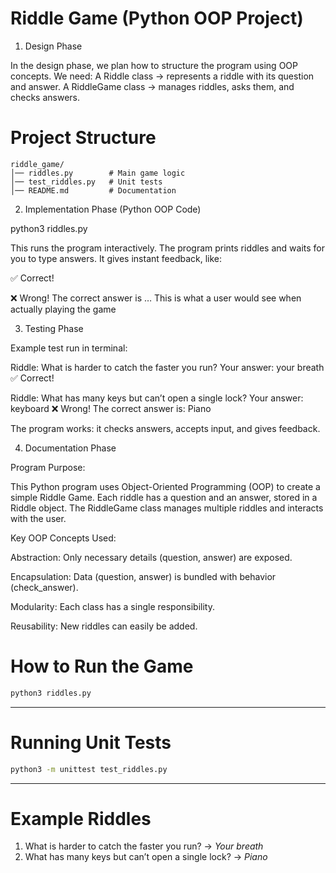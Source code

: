 
# Riddle Game (Python OOP Project)

1. Design Phase

In the design phase, we plan how to structure the program using OOP concepts.
We need:
A Riddle class → represents a riddle with its question and answer.
A RiddleGame class → manages riddles, asks them, and checks answers.


# Project Structure
```
riddle_game/
│── riddles.py        # Main game logic
│── test_riddles.py   # Unit tests
│── README.md         # Documentation
```

2. Implementation Phase (Python OOP Code)

python3 riddles.py

This runs the program interactively.
The program prints riddles and waits for you to type answers.
It gives instant feedback, like:

✅ Correct!

❌ Wrong! The correct answer is …
This is what a user would see when actually playing the game

3. Testing Phase

Example test run in terminal:

Riddle: What is harder to catch the faster you run?
Your answer: your breath
✅ Correct!

Riddle: What has many keys but can’t open a single lock?
Your answer: keyboard
❌ Wrong! The correct answer is: Piano

The program works: it checks answers, accepts input, and gives feedback.


4. Documentation Phase

Program Purpose:

This Python program uses Object-Oriented Programming (OOP) to create a simple Riddle Game. Each riddle has a question and an answer, stored in a Riddle object. The RiddleGame class manages multiple riddles and interacts with the user.

Key OOP Concepts Used:

Abstraction: Only necessary details (question, answer) are exposed.

Encapsulation: Data (question, answer) is bundled with behavior (check_answer).

Modularity: Each class has a single responsibility.

Reusability: New riddles can easily be added.

# How to Run the Game
```bash
python3 riddles.py
```

---

# Running Unit Tests
```bash
python3 -m unittest test_riddles.py
```

---

# Example Riddles
1. What is harder to catch the faster you run? → *Your breath*  
2. What has many keys but can’t open a single lock? → *Piano*  
